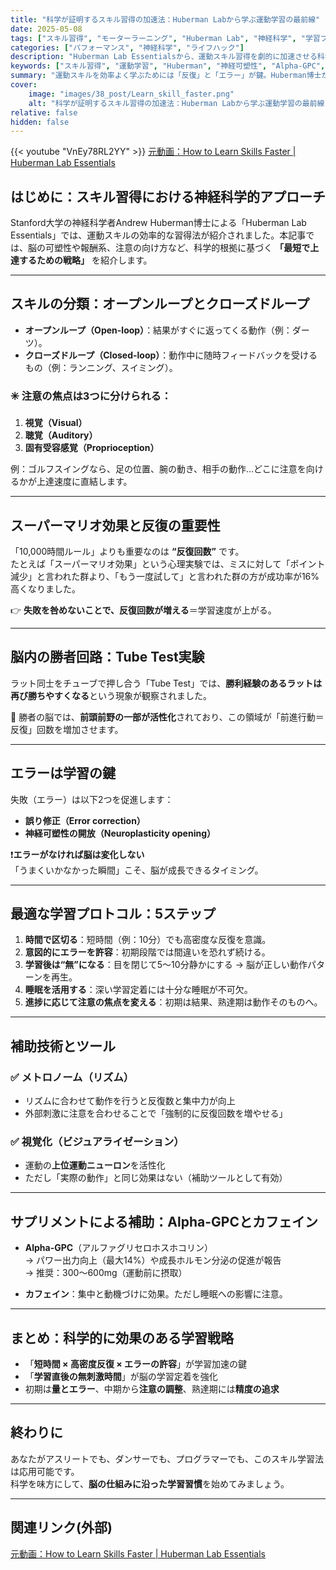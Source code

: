 ```yaml
---
title: "科学が証明するスキル習得の加速法：Huberman Labから学ぶ運動学習の最前線"
date: 2025-05-08
tags: ["スキル習得", "モーターラーニング", "Huberman Lab", "神経科学", "学習プロトコル"]
categories: ["パフォーマンス", "神経科学", "ライフハック"]
description: "Huberman Lab Essentialsから、運動スキル習得を劇的に加速させる科学的プロトコルを解説。反復、エラー、集中、休息、そして視覚化やサプリの活用まで、最新の脳科学で最適な学習法を徹底紹介。"
keywords: ["スキル習得", "運動学習", "Huberman", "神経可塑性", "Alpha-GPC", "カフェイン", "エラー学習", "ビジュアライゼーション"]
summary: "運動スキルを効率よく学ぶためには「反復」と「エラー」が鍵。Huberman博士が紹介する科学的根拠に基づく習得プロトコルを、実践的に解説します。"
cover:
    image: "images/38_post/Learn_skill_faster.png"
    alt: "科学が証明するスキル習得の加速法：Huberman Labから学ぶ運動学習の最前線"
relative: false
hidden: false
---
```


{{< youtube "VnEy78RL2YY" >}}
[元動画：How to Learn Skills Faster | Huberman Lab Essentials](https://www.youtube.com/watch?v=VnEy78RL2YY)

## はじめに：スキル習得における神経科学的アプローチ

Stanford大学の神経科学者Andrew Huberman博士による「Huberman Lab Essentials」では、運動スキルの効率的な習得法が紹介されました。本記事では、脳の可塑性や報酬系、注意の向け方など、科学的根拠に基づく **「最短で上達するための戦略」** を紹介します。

---

## スキルの分類：オープンループとクローズドループ

- **オープンループ（Open-loop）**：結果がすぐに返ってくる動作（例：ダーツ）。
- **クローズドループ（Closed-loop）**：動作中に随時フィードバックを受けるもの（例：ランニング、スイミング）。

### ✳️ 注意の焦点は3つに分けられる：

1. **視覚（Visual）**
2. **聴覚（Auditory）**
3. **固有受容感覚（Proprioception）**

例：ゴルフスイングなら、足の位置、腕の動き、相手の動作…どこに注意を向けるかが上達速度に直結します。

---

## スーパーマリオ効果と反復の重要性

「10,000時間ルール」よりも重要なのは **“反復回数”** です。  
たとえば「スーパーマリオ効果」という心理実験では、ミスに対して「ポイント減少」と言われた群より、「もう一度試して」と言われた群の方が成功率が16%高くなりました。

👉 **失敗を咎めないことで、反復回数が増える**＝学習速度が上がる。

---

## 脳内の勝者回路：Tube Test実験

ラット同士をチューブで押し合う「Tube Test」では、**勝利経験のあるラットは再び勝ちやすくなる**という現象が観察されました。

🧠 勝者の脳では、**前頭前野の一部が活性化**されており、この領域が「前進行動＝反復」回数を増加させます。

---

## エラーは学習の鍵

失敗（エラー）は以下2つを促進します：

- **誤り修正（Error correction）**
- **神経可塑性の開放（Neuroplasticity opening）**

❗️**エラーがなければ脳は変化しない**  
「うまくいかなかった瞬間」こそ、脳が成長できるタイミング。

---

## 最適な学習プロトコル：5ステップ

1. **時間で区切る**：短時間（例：10分）でも高密度な反復を意識。
2. **意図的にエラーを許容**：初期段階では間違いを恐れず続ける。
3. **学習後は“無”になる**：目を閉じて5〜10分静かにする → 脳が正しい動作パターンを再生。
4. **睡眠を活用する**：深い学習定着には十分な睡眠が不可欠。
5. **進捗に応じて注意の焦点を変える**：初期は結果、熟達期は動作そのものへ。

---

## 補助技術とツール

### ✅ メトロノーム（リズム）

- リズムに合わせて動作を行うと反復数と集中力が向上
- 外部刺激に注意を合わせることで「強制的に反復回数を増やせる」

### ✅ 視覚化（ビジュアライゼーション）

- 運動の**上位運動ニューロン**を活性化
- ただし「実際の動作」と同じ効果はない（補助ツールとして有効）

---

## サプリメントによる補助：Alpha-GPCとカフェイン

- **Alpha-GPC**（アルファグリセロホスホコリン）  
  → パワー出力向上（最大14%）や成長ホルモン分泌の促進が報告  
  → 推奨：300〜600mg（運動前に摂取）

- **カフェイン**：集中と動機づけに効果。ただし睡眠への影響に注意。

---

## まとめ：科学的に効果のある学習戦略

- 「**短時間 × 高密度反復 × エラーの許容**」が学習加速の鍵
- 「**学習直後の無刺激時間**」が脳の学習定着を強化
- 初期は**量とエラー**、中期から**注意の調整**、熟達期には**精度の追求**

---

## 終わりに

あなたがアスリートでも、ダンサーでも、プログラマーでも、このスキル学習法は応用可能です。  
科学を味方にして、**脳の仕組みに沿った学習習慣**を始めてみましょう。

---

## 関連リンク(外部)
[元動画：How to Learn Skills Faster | Huberman Lab Essentials](https://www.youtube.com/watch?v=VnEy78RL2YY)